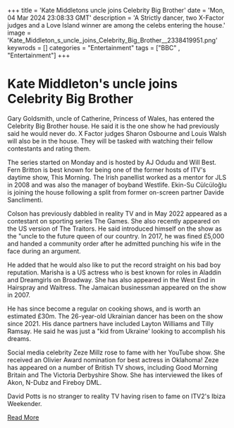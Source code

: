 +++
title = 'Kate Middletons uncle joins Celebrity Big Brother'
date = 'Mon, 04 Mar 2024 23:08:33 GMT'
description = 'A Strictly dancer, two X-Factor judges and a Love Island winner are among the celebs entering the house.'
image = 'Kate_Middleton_s_uncle_joins_Celebrity_Big_Brother__2338419951.png'
keywrods =  []
categories = "Entertainment"
tags = ["BBC" , "Entertainment"]
+++

# Kate Middleton's uncle joins Celebrity Big Brother

Gary Goldsmith, uncle of Catherine, Princess of Wales, has entered the Celebrity Big Brother house.
He said it is the one show he had previously said he would never do.
X Factor judges Sharon Osbourne and Louis Walsh will also be in the house.
They will be tasked with watching their fellow contestants and rating them.

The series started on Monday and is hosted by AJ Odudu and Will Best.
Fern Britton is best known for being one of the former hosts of ITV<bb>'s daytime show, This Morning.
The Irish panellist worked as a mentor for JLS in 2008 and was also the manager of boyband Westlife.
Ekin-Su Cülcüloğlu is joining the house following a split from former on-screen partner Davide Sanclimenti.

Colson has previously dabbled in reality TV and in May 2022 appeared as a contestant on sporting series The Games.
She also recently appeared on the US version of The Traitors.
He said introduced himself on the show as the <bb>"uncle to the future queen of our country.
In 2017,  he was fined £5,000 and handed a community order after he admitted punching his wife in the face during an argument.

He added that he would also like to put the record straight on his bad boy reputation.
Marisha is a US actress who is best known for roles in Aladdin and Dreamgirls on Broadway.
She has also appeared in the West End in Hairspray and Waitress.
The Jamaican businessman appeared on the show in 2007.

He has since become a regular on cooking shows, and is worth an estimated £30m.
The 26-year-old Ukrainian dancer has been on the show since 2021.
His dance partners have included Layton Williams and Tilly Ramsay.
He said he was just a <bb>"kid from Ukraine<bb>' looking to accomplish his dreams.

Social media celebrity Zeze Millz rose to fame with her YouTube show.
She received an Olivier Award nomination for best actress in Oklahoma!
Zeze has appeared on a number of British TV shows, including Good Morning Britain and The Victoria Derbyshire Show.
She has interviewed the likes of Akon, N-Dubz and Fireboy DML.

David Potts is no stranger to reality TV having risen to fame on ITV2<bb>'s Ibiza Weekender.


[Read More](https://www.bbc.co.uk/news/entertainment-arts-68469116)
